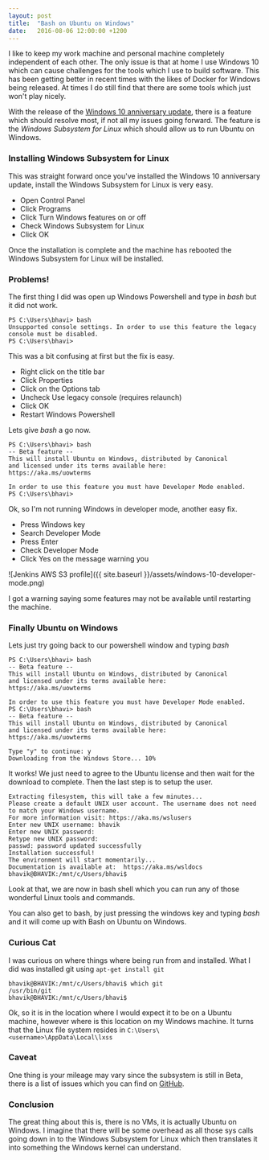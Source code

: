 ```yaml
---
layout: post
title:  "Bash on Ubuntu on Windows"
date:   2016-08-06 12:00:00 +1200
---
```

I like to keep my work machine and personal machine completely independent of each other. The only issue is that at home I use Windows 10 which can cause challenges for the tools which I use to build software. This has been getting better in recent times with the likes of Docker for Windows being released. At times I do still find that there are some tools which just won't play nicely.

With the release of the [Windows 10 anniversary update](https://support.microsoft.com/en-nz/help/12387/windows-10-update-history?ocid=update_setting_client), there is a feature which should resolve most, if not all my issues going forward. The feature is the _Windows Subsystem for Linux_ which should allow us to run Ubuntu on Windows.

### Installing Windows Subsystem for Linux
This was straight forward once you've installed the Windows 10 anniversary update, install the Windows Subsystem for Linux is very easy.

 - Open Control Panel
 - Click Programs
 - Click Turn Windows features on or off
 - Check Windows Subsystem for Linux
 - Click OK

Once the installation is complete and the machine has rebooted the Windows Subsystem for Linux will be installed.

### Problems!
The first thing I did was open up Windows Powershell and type in _bash_ but it did not work.

```
PS C:\Users\bhavi> bash
Unsupported console settings. In order to use this feature the legacy console must be disabled.
PS C:\Users\bhavi>
```
This was a bit confusing at first but the fix is easy.

 - Right click on the title bar
 - Click Properties
 - Click on the Options tab
 - Uncheck Use legacy console (requires relaunch)
 - Click OK
 - Restart Windows Powershell

Lets give _bash_ a go now.

```
PS C:\Users\bhavi> bash
-- Beta feature --
This will install Ubuntu on Windows, distributed by Canonical
and licensed under its terms available here:
https://aka.ms/uowterms

In order to use this feature you must have Developer Mode enabled.
PS C:\Users\bhavi>
```
Ok, so I'm not running Windows in developer mode, another easy fix.

 - Press Windows key
 - Search Developer Mode
 - Press Enter
 - Check Developer Mode
 - Click Yes on the message warning you

![Jenkins AWS S3 profile]({{ site.baseurl }}/assets/windows-10-developer-mode.png)

I got a warning saying some features may not be available until restarting the machine.

### Finally Ubuntu on Windows
Lets just try going back to our powershell window and typing _bash_

```
PS C:\Users\bhavi> bash
-- Beta feature --
This will install Ubuntu on Windows, distributed by Canonical
and licensed under its terms available here:
https://aka.ms/uowterms

In order to use this feature you must have Developer Mode enabled.
PS C:\Users\bhavi> bash
-- Beta feature --
This will install Ubuntu on Windows, distributed by Canonical
and licensed under its terms available here:
https://aka.ms/uowterms

Type "y" to continue: y
Downloading from the Windows Store... 10%
```
It works! We just need to agree to the Ubuntu license and then wait for the download to complete. Then the last step is to setup the user.

```
Extracting filesystem, this will take a few minutes...
Please create a default UNIX user account. The username does not need to match your Windows username.
For more information visit: https://aka.ms/wslusers
Enter new UNIX username: bhavik
Enter new UNIX password:
Retype new UNIX password:
passwd: password updated successfully
Installation successful!
The environment will start momentarily...
Documentation is available at:  https://aka.ms/wsldocs
bhavik@BHAVIK:/mnt/c/Users/bhavi$
```
Look at that, we are now in bash shell which you can run any of those wonderful Linux tools and commands.

You can also get to bash, by just pressing the windows key and typing _bash_ and it will come up with Bash on Ubuntu on Windows.

### Curious Cat
I was curious on where things where being run from and installed. What I did was installed git using `apt-get install git`

```
bhavik@BHAVIK:/mnt/c/Users/bhavi$ which git
/usr/bin/git
bhavik@BHAVIK:/mnt/c/Users/bhavi$
```
Ok, so it is in the location where I would expect it to be on a Ubuntu machine, however where is this location on my Windows machine. It turns that the Linux file system resides in `C:\Users\<username>\AppData\Local\lxss`

### Caveat
One thing is your mileage may vary since the subsystem is still in Beta, there is a list of issues which you can find on [GitHub](https://github.com/Microsoft/BashOnWindows/issues).

### Conclusion
The great thing about this is, there is no VMs, it is actually Ubuntu on Windows. I imagine that there will be some overhead as all those sys calls going down in to the Windows Subsystem for Linux which then translates it into something the Windows kernel can understand.
